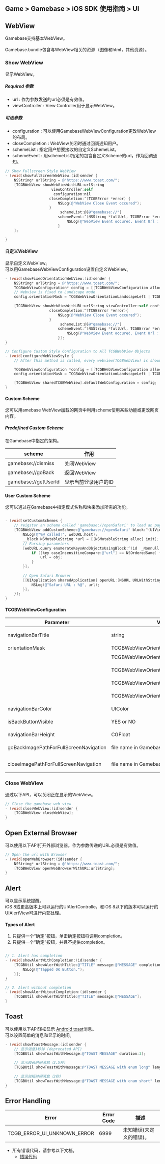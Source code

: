 ## Game > Gamebase > iOS SDK 使用指南 > UI

## WebView

Gamebase支持基本WebView。<br/>
<br/>
Gamebase.bundle包含与WebView相关的资源（图像和html，其他资源）。

### Show WebView

显示WebView。<br/>

##### Required 参数
* url : 作为参数发送的url必须是有效值。
* viewController : View Controller用于显示WebView。

##### 可选参数
* configuration : 可以使用GamebaseWebViewConfiguration更改WebView的布局。
* closeCompletion : WebView关闭时通过回调通知用户。
* schemeList : 指定用户想要接收的自定义SchemeList。
* schemeEvent : 用schemeList指定的包含自定义Scheme的url，作为回调通知。


```objectivec
// Show Fullscreen Style WebView
- (void)showFullScreenWebView:(id)sender {
    NSString* urlString = @"https://www.toast.com/";
    [TCGBWebView showWebViewWithURL:urlString 
                     viewController:self 
                      configuration:nil
                    closeCompletion:^(TCGBError *error) {
                        NSLog(@"WebView Close Event occured");
                    }
                         schemeList:@[@"gamebase://"]
                        schemeEvent:^(NSString *fullUrl, TCGBError *error) {
                            NSLog(@"WebView Event occured. Event Url : %@", fullUrl);
                        }
    ];

}
```


#### 自定义WebView
显示自定义WebView。<br/>可以用GamebaseWebViewConfiguration设置自定义WebView。

```objectivec
- (void)showFixedOrientationWebView:(id)sender {
    NSString* urlString = @"https://www.toast.com/";
    TCGBWebViewConfiguration* config = [[TCGBWebViewConfiguration alloc] init];
    // Webview is fixed to Landscape mode
    config.orientationMask = TCGBWebViewOrientationLandscapeLeft | TCGBWebViewOrientationLandscapeRight;
    
    [TCGBWebView showWebViewWithURL:urlString viewController:self configuration:config
                    closeCompletion:^(TCGBError *error){
                        NSLog(@"WebView Close Event occured");
                    }
                         schemeList:@[@"gamebase://"]
                        schemeEvent:^(NSString *fullUrl, TCGBError *error) {
                            NSLog(@"WebView Event occured. Event Url : %@", fullUrl);
                        }];
}
```

```objectivec
// Configure Custom Style Configuration to All TCGBWebView Objects
- (void)configureWebViewStyle {
    // After this method is called, every webview(TCGBWebView) is shown with Landscape mode

    TCGBWebViewConfiguration *config = [[TCGBWebViewConfiguration alloc] init];
    config.orientationMask = TCGBWebViewOrientationLandscapeLeft | TCGBWebViewOrientationLandscapeRight;

    [TCGBWebView sharedTCGBWebView].defaultWebConfiguration = config;
}
```


#### Custom Scheme 

您可以用amebase WebView加载的网页中利用scheme使用某些功能或更改网页内容。

##### Predefined Custom Scheme

在Gamebase中指定的架构。<br/>

| scheme               | 作用                     |
| -------------------- | ---------------------- |
| gamebase://dismiss   | 关闭WebView             |
| gamebase://goBack    | 返回WebView         |
| gamebase://getUserId | 显示当前登录用户的ID |



#### User Custom Scheme

您可以通过在Gamebase中指定模式名称和块来添加所需的功能。


```objectivec

- (void)setCustomSchemes {
    // reigster an scheme called 'gamebase://openSafari' to load an page has url
    [TCGBWebView addCustomScheme:@"gamebase://openSafari" block:^(UIViewController<TCGBWebViewDelegate> *viewController, TCGBWebURL *webURL) {
        NSLog(@"%@ called!", webURL.host);
        __block NSMutableString *url = [[NSMutableString alloc] init];
        // Parsing parameters
        [webURL.query enumerateKeysAndObjectsUsingBlock:^(id  _Nonnull key, id  _Nonnull obj, BOOL * _Nonnull stop) {
            if ([key caseInsensitiveCompare:@"url"] == NSOrderedSame) {
                url = obj;
            }
        }];
        
        // Open Safari Browser
        [[UIApplication sharedApplication] openURL:[NSURL URLWithString:url] options:@{} completionHandler:^(BOOL success) {
            NSLog(@"Safari URL : %@", url);
        }];
    }];
}
```


#### TCGBWebViewConfiguration

| Parameter                              | Values                                   | Description        |
| -------------------------------------- | ---------------------------------------- | ------------------ |
| navigationBarTitle                     | string                                   | WebView的标题        |
| orientationMask                        | TCGBWebViewOrientationUnspecified        | 不明               |
|                                        | TCGBWebViewOrientationPortrait           | 纵向模式              |
|                                        | TCGBWebViewOrientationPortraitUpsideDown | 纵向旋转180度     |
|                                        | TCGBWebViewOrientationLandscapeRight     | 横向模式              |
|                                        | TCGBWebViewOrientationLandscapeLeft      |横向旋转180度     |
| navigationBarColor                     | UIColor                                  | 导航栏颜色         |
| isBackButtonVisible                    | YES or NO                                | 返回按钮有效或无效 |
| navigationBarHeight                    | CGFloat                                  | 导航栏高度     |
| goBackImagePathForFullScreenNavigation | file name in Gamebase.bundle             | 返回按钮图标      |
| closeImagePathForFullScreenNavigation  | file name in Gamebase.bundle             | 关闭按钮图标          |


### Close WebView
通过以下API，可以关闭正在显示的WebView。

```objectivec
// Close the gamebase web view
- (void)closeWebView:(id)sender {
    [TCGBWebView closeWebView];
}
```


## Open External Browser

可以使用以下API打开外部浏览器。作为参数传递的URL必须是有效值。

```objectivec
// Open the url with Browser
- (void)openWebBrowser:(id)sender {
    NSString* urlString = @"https://www.toast.com/";
    [TCGBWebView openWebBrowserWithURL:urlString];
}
```


## Alert

可以显示系统提醒。<br/>
iOS 8或更高版本上可以运行的UIAlertControlle，和iOS 8以下的版本可以运行的UIAlertView可进行内部处理。<br/>

#### Types of Alert
1. 只提供一个“确定”按钮，单击确定按钮将调用completion。
2. 只提供一个“确定”按钮，并且不提供completion。

```objectivec

// 1. Alert has completion
- (void)showAlertWithCompletion:(id)sender {
    [TCGBUtil showAlertWithTitle:@"TITLE" message:@"MESSAGE" completion:^{
        NSLog(@"Tapped OK Button.");
    }];
}

// 2. Alert without completion
- (void)showAlertWitoutCompletion:(id)sender {
    [TCGBUtil showAlertWithTitle:@"TITLE" message:@"MESSAGE"];
}
```

## Toast

可以使用以下API轻松显示 [Android toast](https://developer.android.com/guide/topics/ui/notifiers/toasts.html)消息。<br/>
可以设置简单的消息和显示的时间。

```objectivec
- (void)showToastMessage:(id)sender {
    // 显示消息3秒钟 (deprecated API)
    [TCGBUtil showToastWithMessage:@"TOAST MESSAGE" duration:3];
    
    // 显示较长时间消息（3.5秒）
    [TCGBUtil showToastWithMessage:@"TOAST MESSAGE with enum long" length:GamebaseToastLengthLong]; 
    
    // 显示较短时间消息（2秒）
    [TCGBUtil showToastWithMessage:@"TOAST MESSAGE with enum short" length:GamebaseToastLengthShort];
}
```


## Error Handling


| Error                           | Error Code | 描述                 |
| ------------------------------- | ---------- | --------------------------- |
| TCGB\_ERROR\_UI\_UNKNOWN\_ERROR | 6999       | 未知错误(未定义的错误)。|

* 所有错误代码，请参考以下文档。
    * [错误代码](./error-code/#client-sdk)
